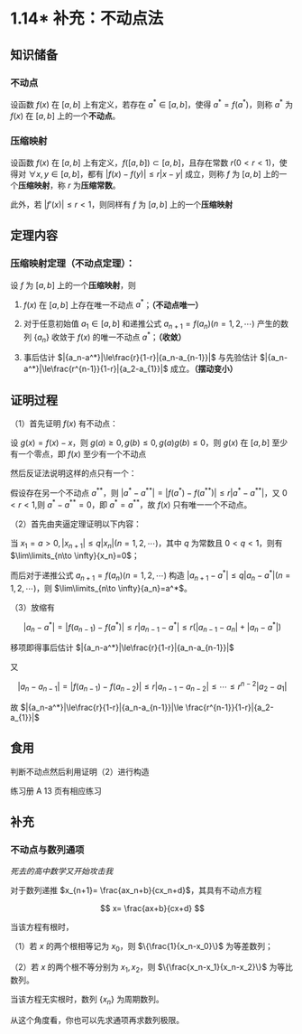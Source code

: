 # 1.14\* 补充：不动点法

## 知识储备

### 不动点

设函数 $f(x)$ 在 $[a,b]$ 上有定义，若存在 $a^*\in[a,b]$，使得 $a^*=f(a^*)$，则称 $a^*$ 为 $f(x)$ 在 $[a,b]$ 上的一个**不动点**。

### 压缩映射

设函数 $f(x)$ 在 $[a,b]$ 上有定义，$f([a,b])\subset [a,b]$，且存在常数 $r (0<r<1)$，使得对 $\forall x,y\in [a,b]$，都有 $|{f(x)-f(y)}|\le r|{x-y}|$ 成立，则称 $f$ 为 $[a,b]$ 上的一个**压缩映射**，称 $r$ 为**压缩常数**。

此外，若 $|{f'(x)}| \le r<1$，则同样有 $f$ 为 $[a,b]$ 上的一个**压缩映射**

## 定理内容

### 压缩映射定理（不动点定理）：

设 $f$ 为 $[a,b]$ 上的一个**压缩映射**，则

1. $f(x)$ 在 $[a,b]$ 上存在唯一不动点 $a^*$；**（不动点唯一）**

2. 对于任意初始值 $a_1\in [a,b]$ 和递推公式 $a_{n+1}=f(a_n)(n=1,2,\cdots)$ 产生的数列 $\{a_n\}$ 收敛于 $f(x)$ 的唯一不动点 $a^*$；**（收敛）**

3. 事后估计 $|{a_n-a^*}|\le\frac{r}{1-r}|{a_n-a_{n-1}}|$ 与先验估计 $|{a_n-a^*}|\le\frac{r^{n-1}}{1-r}|{a_2-a_{1}}|$ 成立。**（摆动变小）**

## 证明过程

（1）首先证明 $f(x)$ 有不动点：

设 $g(x)=f(x)-x$，则 $g(a)\ge 0,g(b)\le 0,g(a)g(b)\le 0$，则 $g(x)$ 在 $[a,b]$ 至少有一个零点，即 $f(x)$ 至少有一个不动点

然后反证法说明这样的点只有一个：

假设存在另一个不动点 $a^{**}$，则 $|{a^*-a^{**}}|=|{f(a^*)-f(a^{**})}|\le r|{a^*-a^{**}}|$，又 $0<r<1$,则 $a^*-a^{**}=0$，即 $a^*=a^{**}$，故 $f(x)$ 只有唯一一个不动点。

（2）首先由夹逼定理证明以下内容：

当 $x_1=a>0,|{x_{n+1}}|\le q|{x_n}|(n=1,2,\cdots)$，其中 $q$ 为常数且 $0<q<1$，则有 $\lim\limits_{n\to \infty}{x_n}=0$；

而后对于递推公式 $a_{n+1}=f(a_n)(n=1,2,\cdots)$ 构造 $|{a_{n+1}-a^*}|\le q|{a_n-a^*}|(n=1,2,\cdots)$，则 $\lim\limits_{n\to \infty}{a_n}=a^*$。

（3）放缩有

$$
|{a_n-a^*}|=|{f(a_{n-1})-f(a^*)}|\le r|{a_{n-1}-a^*}|\le r(|{a_{n-1}-a_n}|+|{a_n-a^*}|)
$$

移项即得事后估计 $|{a_n-a^*}|\le\frac{r}{1-r}|{a_n-a_{n-1}}|$

又

$$
|{a_n-a_{n-1}}|=|{f(a_{n-1})-f(a_{n-2})}|\le r|{a_{n-1}-a_{n-2}}|\le \cdots\le r^{n-2}|{a_2-a_1}|
$$

故 $|{a_n-a^*}|\le\frac{r}{1-r}|{a_n-a_{n-1}}|\le \frac{r^{n-1}}{1-r}|{a_2-a_{1}}|$

## 食用

判断不动点然后利用证明（2）进行构造

练习册 A 13 页有相应练习

## 补充

### **不动点与数列通项**

_死去的高中数学又开始攻击我_

对于数列递推 $x_{n+1}= \frac{ax_n+b}{cx_n+d}$，其具有不动点方程

$$
x= \frac{ax+b}{cx+d}
$$

当该方程有根时，

（1）若 $x$ 的两个根相等记为 $x_0$，则 $\{\frac{1}{x_n-x_0}\}$ 为等差数列；

（2）若 $x$ 的两个根不等分别为 $x_1,x_2$，则 $\{\frac{x_n-x_1}{x_n-x_2}\}$ 为等比数列。

当该方程无实根时，数列 $\{x_n\}$ 为周期数列。

从这个角度看，你也可以先求通项再求数列极限。
